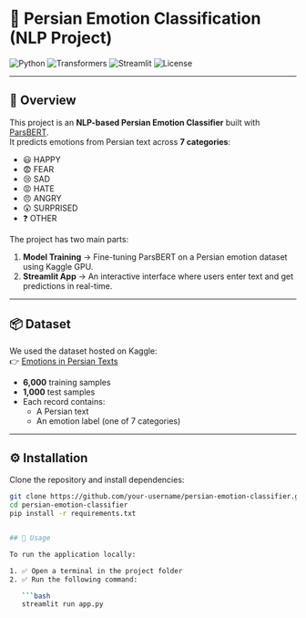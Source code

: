 # 📘 Persian Emotion Classification (NLP Project)

![Python](https://img.shields.io/badge/Python-3.10-blue)
![Transformers](https://img.shields.io/badge/Transformers-4.40+-green)
![Streamlit](https://img.shields.io/badge/Streamlit-App-red)
![License](https://img.shields.io/badge/License-MIT-lightgrey)

---

## 🔰 Overview
This project is an **NLP-based Persian Emotion Classifier** built with [ParsBERT](https://huggingface.co/HooshvareLab/bert-base-parsbert-uncased).  
It predicts emotions from Persian text across **7 categories**:

- 😃 HAPPY  
- 😨 FEAR  
- 😢 SAD  
- 😡 HATE  
- 😠 ANGRY  
- 😲 SURPRISED  
- ❓ OTHER  

The project has two main parts:
1. **Model Training** → Fine-tuning ParsBERT on a Persian emotion dataset using Kaggle GPU.  
2. **Streamlit App** → An interactive interface where users enter text and get predictions in real-time.

---

## 📦 Dataset
We used the dataset hosted on Kaggle:  
👉 [Emotions in Persian Texts](https://www.kaggle.com/datasets/mbsoroush/emotions-in-persian-texts)

- **6,000** training samples  
- **1,000** test samples  
- Each record contains:
  - A Persian text  
  - An emotion label (one of 7 categories)  

---

## ⚙️ Installation
Clone the repository and install dependencies:

```bash
git clone https://github.com/your-username/persian-emotion-classifier.git
cd persian-emotion-classifier
pip install -r requirements.txt


## 🚀 Usage

To run the application locally:

1. ✅ Open a terminal in the project folder  
2. ✅ Run the following command:  

   ```bash
   streamlit run app.py
